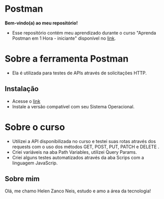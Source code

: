 # Postman

**Bem-vindo(a) ao meu repositório!**

- Esse repositório contém meu aprendizado durante o curso "Aprenda Postman em 1 Hora - iniciante" disponível no [link](https://www.udemy.com/course/aprenda-postman-em-1-hora-iniciante/).
  
# Sobre a ferramenta Postman  

- Ela é utilizada para testes de APIs através de solicitações HTTP.

## Instalação

- Acesse o [link](https://www.postman.com/downloads/)
- Instale a versão compatível com seu Sistema Operacional.

# Sobre o curso 

- Utilizei a API disponibilizada no curso e testei suas rotas através dos requests com o uso dos métodos GET, POST, PUT, PATCH e DELETE .
- Criei variáveis na aba Path Variables, utilizei Query Params.
- Criei alguns testes automatizados através da aba Scrips com a linguagem JavaScrip.
  
## Sobre mim

Olá, me chamo Helen Zanco Neis, estudo e amo a área da tecnologia!
